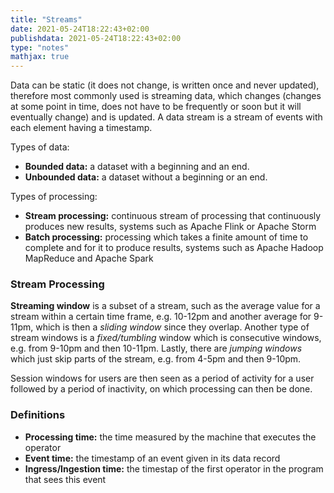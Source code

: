```yaml
---
title: "Streams"
date: 2021-05-24T18:22:43+02:00
publishdata: 2021-05-24T18:22:43+02:00
type: "notes"
mathjax: true
---
```


Data can be static (it does not change, is written once and never updated), therefore most commonly used is streaming
data, which changes (changes at some point in time, does not have to be frequently or soon but it will eventually
change) and is updated. A data stream is a stream of events with each element having a timestamp.

Types of data:

- **Bounded data:** a dataset with a beginning and an end.
- **Unbounded data:** a dataset without a beginning or an end.

Types of processing:

- **Stream processing:** continuous stream of processing that continuously produces new results, systems such as Apache
    Flink or Apache Storm
- **Batch processing:** processing which takes a finite amount of time to complete and for it to produce results,
    systems such as Apache Hadoop MapReduce and Apache Spark

### Stream Processing

**Streaming window** is a subset of a stream, such as the average value for a stream within a certain time frame, e.g.
10-12pm and another average for 9-11pm, which is then a _sliding window_ since they overlap. Another type of stream
windows is a _fixed/tumbling_ window which is consecutive windows, e.g. from 9-10pm and then 10-11pm. Lastly, there are
_jumping windows_ which just skip parts of the stream, e.g. from 4-5pm and then 9-10pm.

Session windows for users are then seen as a period of activity for a user followed by a period of inactivity, on which
processing can then be done.

### Definitions

- **Processing time:** the time measured by the machine that executes the operator
- **Event time:** the timestamp of an event given in its data record
- **Ingress/Ingestion time:** the timestap of the first operator in the program that sees this event
